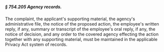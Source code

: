 ##### § 754.205 Agency records. #####

The complaint, the applicant's supporting material, the agency's administrative file, the notice of the proposed action, the employee's written reply, if any, summary or transcript of the employee's oral reply, if any, the notice of decision, and any order to the covered agency effecting the action together with any supporting material, must be maintained in the applicable Privacy Act system of records.